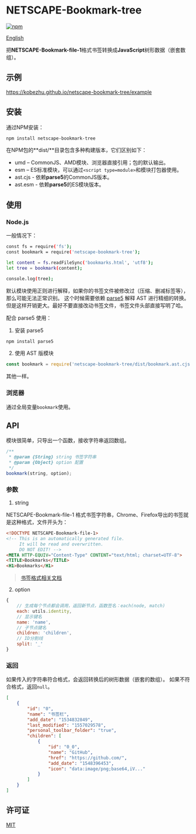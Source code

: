 # NETSCAPE-Bookmark-tree

[![npm](https://img.shields.io/npm/v/netscape-bookmark-tree.svg?color=%23CB3837)](https://www.npmjs.com/package/netscape-bookmark-tree)

[English](README-EN.md)

把**NETSCAPE-Bookmark-file-1**格式书签转换成**JavaScript**树形数据（嵌套数组）。

## 示例

https://kobezhu.github.io/netscape-bookmark-tree/example

## 安装

通过NPM安装：

```sh
npm install netscape-bookmark-tree
```

在NPM包的**dist/**目录包含多种构建版本，它们区别如下：

- umd – CommonJS、AMD模块、浏览器直接引用；包的默认输出。
- esm – ES标准模块，可以通过`<script type=module>`和模块打包器使用。
- ast.cjs - 依赖**parse5**的CommonJS版本。
- ast.esm - 依赖**parse5**的ES模块版本。

## 使用

### Node.js

一般情况下：

```sh
const fs = require('fs');
const bookmark = require('netscape-bookmark-tree');

let content = fs.readFileSync('bookmarks.html', 'utf8');
let tree = bookmark(content);

console.log(tree);
```

默认模块使用正则进行解释，如果你的书签文件被修改过（压缩、删减标签等），那么可能无法正常识别。
这个时候需要依赖 [parse5](https://github.com/inikulin/parse5) 解释 AST 进行精细的转换。
但是这样开销更大。最好不要直接改动书签文件，书签文件头部直接写明了哈。

配合 parse5 使用：

1. 安装 parse5
```sh
npm install parse5
```

2. 使用 AST 版模块
```js
const bookmark = require('netscape-bookmark-tree/dist/bookmark.ast.cjs');
```
其他一样。

### 浏览器

通过全局变量`bookmark`使用。

## API

模块很简单，只导出一个函数，接收字符串返回数组。

```js
/**
 * @param {String} string 书签字符串
 * @param {Object} option 配置
 */
bookmark(string, option);
```

### 参数

1. string

NETSCAPE-Bookmark-file-1 格式书签字符串，Chrome、Firefox导出的书签就是这种格式，文件开头为：

```html
<!DOCTYPE NETSCAPE-Bookmark-file-1>
<!-- This is an automatically generated file.
     It will be read and overwritten.
     DO NOT EDIT! -->
<META HTTP-EQUIV="Content-Type" CONTENT="text/html; charset=UTF-8">
<TITLE>Bookmarks</TITLE>
<H1>Bookmarks</H1>
```

> [书签格式相关文档](https://docs.microsoft.com/en-us/previous-versions/windows/internet-explorer/ie-developer/platform-apis/aa753582(v=vs.85))

2. option

```js
{
    // 生成每个节点都会调用，返回新节点，函数签名：each(node, match)
    each: utils.identity,
    // 显示键名
    name: 'name',
    // 子节点键名
    children: 'children',
    // ID分割线
    split: '_'
}
```

### 返回

如果传入的字符串符合格式，会返回转换后的树形数据（嵌套的数组）。
如果不符合格式，返回`null`。

```json
[
    {
        "id": "0",
        "name": "书签栏",
        "add_date": "1534832849",
        "last_modified": "1557029578",
        "personal_toolbar_folder": "true",
        "children": [
            {
                "id": "0_0",
                "name": "GitHub",
                "href": "https://github.com/",
                "add_date": "1548396453",
                "icon": "data:image/png;base64,iV..."
            }
        ]
    }
]
```

## 许可证

[MIT](LICENSE)